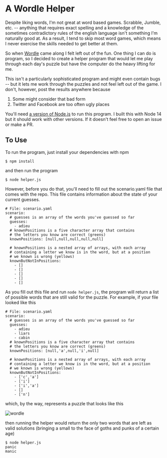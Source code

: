 # A Wordle Helper

Despite liking words, I'm not great at word based games.  Scrabble, Jumble, etc. -- anything that requires exact spelling and a knowledge of the sometimes contradictory rules of the english language isn't something I'm naturally good at.  As a result, I tend to skip most word games, which means I never exercise the skills needed to get better at them.

So when [Wordle](https://www.powerlanguage.co.uk/wordle/) came along I felt left out of the fun.  One thing I can do is program, so I decided to create a helper program that would let me play through each day's puzzle but have the computer do the heavy lifting for me.

This isn't a particularly sophisticated program and might even contain bugs -- but it lets me work through the puzzles and not feel left out of the game.  I don't, however, post the results anywhere because

1. Some might consider that bad form
2. Twitter and Facebook are too often ugly places

You'll need [a version of Node.js](https://nodejs.org/en/) to run this program.  I built this with Node 14 but it should work with other versions.  If it doesn't feel free to open an issue or make a PR.

## To Use

To run the program, just install your dependencies with npm

    $ npm install

and then run the program

    $ node helper.js

 However, before you do that, you'll need to fill out the scenario.yaml file that comes with the repo. This file contains information about the state of your current guesses.

    # File: scenario.yaml
    scenario:
      # guesses is an array of the words you've guessed so far
      guesses:
        - adieu
      # knownPositions is a five character array that contains
      # the letters you know are correct (greens)
      knownPositions: [null,null,null,null,null]

      # knownPositions is a nested array of arrays, with each array
      # containing a letter we know is in the word, but at a position
      # we known is wrong (yellows)
      knownButNotInPositions:
        - []
        - []
        - []
        - []
        - []

As you fill out this file and run `node helper.js`, the program will return a list of possible words that are still valid for the puzzle.  For example, if your file looked like this

    # File: scenario.yaml
    scenario:
      # guesses is an array of the words you've guessed so far
      guesses:
        - adieu
        - liars
        - cabin
      # knownPositions is a five character array that contains
      # the letters you know are correct (greens)
      knownPositions: [null,'a',null,'i',null]

      # knownPositions is a nested array of arrays, with each array
      # containing a letter we know is in the word, but at a position
      # we known is wrong (yellows)
      knownButNotInPositions:
        - ['c','a']
        - ['i']
        - ['i','a']
        - []
        - ['n']

which, by the way, represents a puzzle that looks like this

![wordle](https://user-images.githubusercontent.com/184372/149635955-953f8dec-35e2-4b82-b264-7f4ed1f14f60.png)

then running the helper would return the only two words that are left as valid solutions (bringing a small to the face of goths and punks of a certain age)

    $ node helper.js
    panic
    manic

